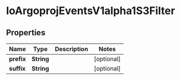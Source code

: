 
# IoArgoprojEventsV1alpha1S3Filter

## Properties
Name | Type | Description | Notes
------------ | ------------- | ------------- | -------------
**prefix** | **String** |  |  [optional]
**suffix** | **String** |  |  [optional]



